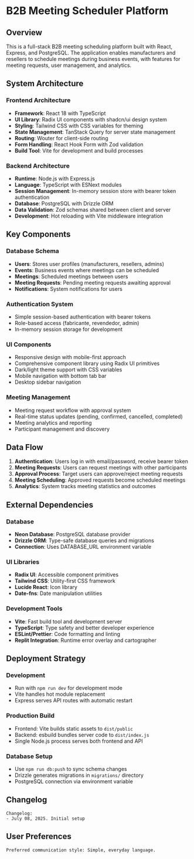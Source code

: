 # B2B Meeting Scheduler Platform

## Overview

This is a full-stack B2B meeting scheduling platform built with React, Express, and PostgreSQL. The application enables manufacturers and resellers to schedule meetings during business events, with features for meeting requests, user management, and analytics.

## System Architecture

### Frontend Architecture
- **Framework**: React 18 with TypeScript
- **UI Library**: Radix UI components with shadcn/ui design system
- **Styling**: Tailwind CSS with CSS variables for theming
- **State Management**: TanStack Query for server state management
- **Routing**: Wouter for client-side routing
- **Form Handling**: React Hook Form with Zod validation
- **Build Tool**: Vite for development and build processes

### Backend Architecture
- **Runtime**: Node.js with Express.js
- **Language**: TypeScript with ESNext modules
- **Session Management**: In-memory session store with bearer token authentication
- **Database**: PostgreSQL with Drizzle ORM
- **Data Validation**: Zod schemas shared between client and server
- **Development**: Hot reloading with Vite middleware integration

## Key Components

### Database Schema
- **Users**: Stores user profiles (manufacturers, resellers, admins)
- **Events**: Business events where meetings can be scheduled
- **Meetings**: Scheduled meetings between users
- **Meeting Requests**: Pending meeting requests awaiting approval
- **Notifications**: System notifications for users

### Authentication System
- Simple session-based authentication with bearer tokens
- Role-based access (fabricante, revendedor, admin)
- In-memory session storage for development

### UI Components
- Responsive design with mobile-first approach
- Comprehensive component library using Radix UI primitives
- Dark/light theme support with CSS variables
- Mobile navigation with bottom tab bar
- Desktop sidebar navigation

### Meeting Management
- Meeting request workflow with approval system
- Real-time status updates (pending, confirmed, cancelled, completed)
- Meeting analytics and reporting
- Participant management and discovery

## Data Flow

1. **Authentication**: Users log in with email/password, receive bearer token
2. **Meeting Requests**: Users can request meetings with other participants
3. **Approval Process**: Target users can approve/reject meeting requests
4. **Meeting Scheduling**: Approved requests become scheduled meetings
5. **Analytics**: System tracks meeting statistics and outcomes

## External Dependencies

### Database
- **Neon Database**: PostgreSQL database provider
- **Drizzle ORM**: Type-safe database queries and migrations
- **Connection**: Uses DATABASE_URL environment variable

### UI Libraries
- **Radix UI**: Accessible component primitives
- **Tailwind CSS**: Utility-first CSS framework
- **Lucide React**: Icon library
- **Date-fns**: Date manipulation utilities

### Development Tools
- **Vite**: Fast build tool and development server
- **TypeScript**: Type safety and better developer experience
- **ESLint/Prettier**: Code formatting and linting
- **Replit Integration**: Runtime error overlay and cartographer

## Deployment Strategy

### Development
- Run with `npm run dev` for development mode
- Vite handles hot module replacement
- Express serves API routes with automatic restart

### Production Build
- Frontend: Vite builds static assets to `dist/public`
- Backend: esbuild bundles server code to `dist/index.js`
- Single Node.js process serves both frontend and API

### Database Setup
- Use `npm run db:push` to sync schema changes
- Drizzle generates migrations in `migrations/` directory
- PostgreSQL connection via environment variable

## Changelog

```
Changelog:
- July 08, 2025. Initial setup
```

## User Preferences

```
Preferred communication style: Simple, everyday language.
```